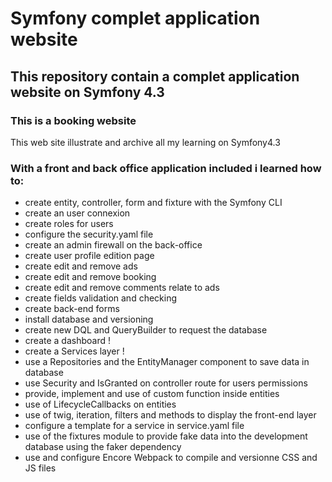 # Symfony complet application website


## This repository contain a complet application website on Symfony 4.3

### This is a booking website
This web site illustrate and archive all my learning on Symfony4.3

### With a front and back office application included i learned how to:
- create entity, controller, form and fixture with the Symfony CLI
- create an user connexion
- create roles for users
- configure the security.yaml file
- create an admin firewall on the back-office
- create user profile edition page
- create edit and remove ads
- create edit and remove booking
- create edit and remove comments relate to ads
- create fields validation and checking
- create back-end forms
- install database and versioning
- create new DQL and QueryBuilder to request the database
- create a dashboard !
- create a Services layer !
- use a Repositories and the EntityManager component to save data in database
- use Security and IsGranted on controller route for users permissions
- provide, implement and use of custom function inside entities
- use of LifecycleCallbacks on entities
- use of twig, iteration, filters and methods to display the front-end layer
- configure a template for a service in service.yaml file
- use of the fixtures module to provide fake data into the development database using the faker dependency
- use and configure Encore Webpack to compile and versionne CSS and JS files
